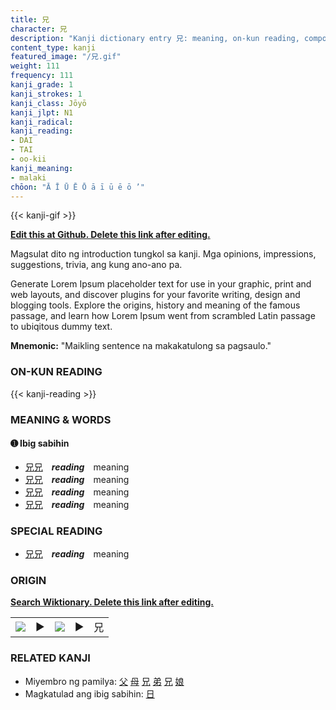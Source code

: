 ```yaml
---
title: 兄
character: 兄
description: "Kanji dictionary entry 兄: meaning, on-kun reading, compounds, origin, related kanji"
content_type: kanji
featured_image: "/兄.gif"
weight: 111
frequency: 111
kanji_grade: 1
kanji_strokes: 1
kanji_class: Jōyō
kanji_jlpt: N1
kanji_radical: 
kanji_reading: 
- DAI
- TAI
- oo-kii
kanji_meaning:
- malaki
chōon: "Ā Ī Ū Ē Ō ā ī ū ē ō ’"
---
```

[//]: # (Don't edit the line below. Kanji animated GIF code is automatically generated.)
{{< kanji-gif >}}

[//]: # (Edit below this line.)

**[Edit this at Github. Delete this link after editing.](https://github.com/tim0g/tim/tree/main/content/kanji/兄/index.md)**

Magsulat dito ng introduction tungkol sa kanji. Mga opinions, impressions, suggestions, trivia, ang kung ano-ano pa.

Generate Lorem Ipsum placeholder text for use in your graphic, print and web layouts, and discover plugins for your favorite writing, design and blogging tools. Explore the origins, history and meaning of the famous passage, and learn how Lorem Ipsum went from scrambled Latin passage to ubiqitous dummy text.
 
**Mnemonic:** "Maikling sentence na makakatulong sa pagsaulo."

### ON-KUN READING

[//]: # (Don't edit the line below. ON-KUN READING code is automatically generated.)
{{< kanji-reading >}}

### MEANING & WORDS

#### ➊ **Ibig sabihin**
  - [兄](../兄)[兄](../兄)　***reading***　meaning
  - [兄](../兄)[兄](../兄)　***reading***　meaning
  - [兄](../兄)[兄](../兄)　***reading***　meaning
  - [兄](../兄)[兄](../兄)　***reading***　meaning

### SPECIAL READING
  - [兄](../兄)[兄](../兄)　***reading***　meaning

### ORIGIN

**[Search Wiktionary. Delete this link after editing.](https://wiktionary.org/wiki/兄)**
<table class="kanji-table"><tr><td>
<img src="60px-兄-bronze.svg.png">
</td><td>▶</td><td>
<img src="60px-兄-oracle.svg.png">
</td><td>▶</td>
<td class="kanji-origin">兄</td>
</tr></table>

### RELATED KANJI
- Miyembro ng pamilya: [父](../父) [母](../母) [兄](../兄) [弟](../弟) [兄](../兄) [娘](../娘)
- Magkatulad ang ibig sabihin: [日](../日)
